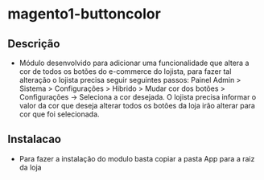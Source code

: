 # magento1-buttoncolor
## Descrição
- Módulo desenvolvido para adicionar uma funcionalidade que altera a cor de todos os botões do e-commerce do lojista, para fazer tal alteração o lojista precisa seguir seguintes passos: Painel Admin > Sistema > Configurações > Hibrido > Mudar cor dos botões > Configurações -> Seleciona a cor desejada. O lojista precisa informar o valor da cor que deseja alterar todos os botões da loja irão alterar para cor que foi selecionada.


## Instalacao
- Para fazer a instalação do modulo basta copiar a pasta App para a raiz da loja

